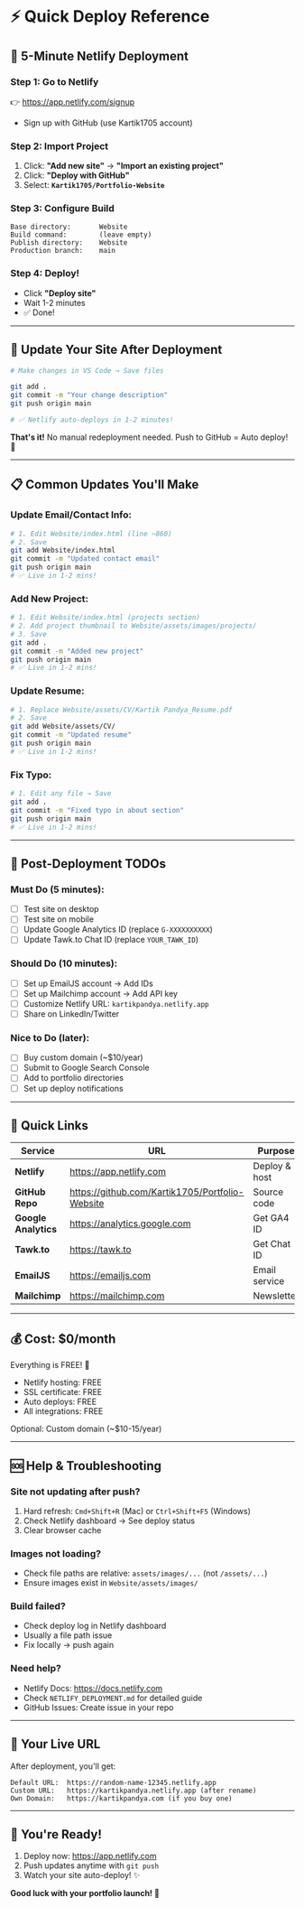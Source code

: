 # ⚡ Quick Deploy Reference

## 🚀 5-Minute Netlify Deployment

### **Step 1: Go to Netlify**
👉 https://app.netlify.com/signup
- Sign up with GitHub (use Kartik1705 account)

### **Step 2: Import Project**
1. Click: **"Add new site"** → **"Import an existing project"**
2. Click: **"Deploy with GitHub"**
3. Select: **`Kartik1705/Portfolio-Website`**

### **Step 3: Configure Build**
```
Base directory:       Website
Build command:        (leave empty)
Publish directory:    Website
Production branch:    main
```

### **Step 4: Deploy!**
- Click **"Deploy site"**
- Wait 1-2 minutes
- ✅ Done!

---

## 🔄 Update Your Site After Deployment

```bash
# Make changes in VS Code → Save files

git add .
git commit -m "Your change description"
git push origin main

# ✅ Netlify auto-deploys in 1-2 minutes!
```

**That's it!** No manual redeployment needed. Push to GitHub = Auto deploy! 🎉

---

## 📋 Common Updates You'll Make

### **Update Email/Contact Info:**
```bash
# 1. Edit Website/index.html (line ~860)
# 2. Save
git add Website/index.html
git commit -m "Updated contact email"
git push origin main
# ✅ Live in 1-2 mins!
```

### **Add New Project:**
```bash
# 1. Edit Website/index.html (projects section)
# 2. Add project thumbnail to Website/assets/images/projects/
# 3. Save
git add .
git commit -m "Added new project"
git push origin main
# ✅ Live in 1-2 mins!
```

### **Update Resume:**
```bash
# 1. Replace Website/assets/CV/Kartik Pandya_Resume.pdf
# 2. Save
git add Website/assets/CV/
git commit -m "Updated resume"
git push origin main
# ✅ Live in 1-2 mins!
```

### **Fix Typo:**
```bash
# 1. Edit any file → Save
git add .
git commit -m "Fixed typo in about section"
git push origin main
# ✅ Live in 1-2 mins!
```

---

## 🎯 Post-Deployment TODOs

### **Must Do (5 minutes):**
- [ ] Test site on desktop
- [ ] Test site on mobile
- [ ] Update Google Analytics ID (replace `G-XXXXXXXXXX`)
- [ ] Update Tawk.to Chat ID (replace `YOUR_TAWK_ID`)

### **Should Do (10 minutes):**
- [ ] Set up EmailJS account → Add IDs
- [ ] Set up Mailchimp account → Add API key
- [ ] Customize Netlify URL: `kartikpandya.netlify.app`
- [ ] Share on LinkedIn/Twitter

### **Nice to Do (later):**
- [ ] Buy custom domain (~$10/year)
- [ ] Submit to Google Search Console
- [ ] Add to portfolio directories
- [ ] Set up deploy notifications

---

## 🔗 Quick Links

| Service | URL | Purpose |
|---------|-----|---------|
| **Netlify** | https://app.netlify.com | Deploy & host |
| **GitHub Repo** | https://github.com/Kartik1705/Portfolio-Website | Source code |
| **Google Analytics** | https://analytics.google.com | Get GA4 ID |
| **Tawk.to** | https://tawk.to | Get Chat ID |
| **EmailJS** | https://emailjs.com | Email service |
| **Mailchimp** | https://mailchimp.com | Newsletter |

---

## 💰 Cost: $0/month

Everything is FREE! 🎉
- Netlify hosting: FREE
- SSL certificate: FREE
- Auto deploys: FREE
- All integrations: FREE

Optional: Custom domain (~$10-15/year)

---

## 🆘 Help & Troubleshooting

### **Site not updating after push?**
1. Hard refresh: `Cmd+Shift+R` (Mac) or `Ctrl+Shift+F5` (Windows)
2. Check Netlify dashboard → See deploy status
3. Clear browser cache

### **Images not loading?**
- Check file paths are relative: `assets/images/...` (not `/assets/...`)
- Ensure images exist in `Website/assets/images/`

### **Build failed?**
- Check deploy log in Netlify dashboard
- Usually a file path issue
- Fix locally → push again

### **Need help?**
- Netlify Docs: https://docs.netlify.com
- Check `NETLIFY_DEPLOYMENT.md` for detailed guide
- GitHub Issues: Create issue in your repo

---

## 📱 Your Live URL

After deployment, you'll get:
```
Default URL:  https://random-name-12345.netlify.app
Custom URL:   https://kartikpandya.netlify.app (after rename)
Own Domain:   https://kartikpandya.com (if you buy one)
```

---

## 🎉 You're Ready!

1. Deploy now: https://app.netlify.com
2. Push updates anytime with `git push`
3. Watch your site auto-deploy! ✨

**Good luck with your portfolio launch! 🚀**
